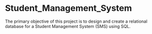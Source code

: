 # Student_Management_System
The primary objective of this project is to design and create a relational database for a Student Management System (SMS) using SQL. 
